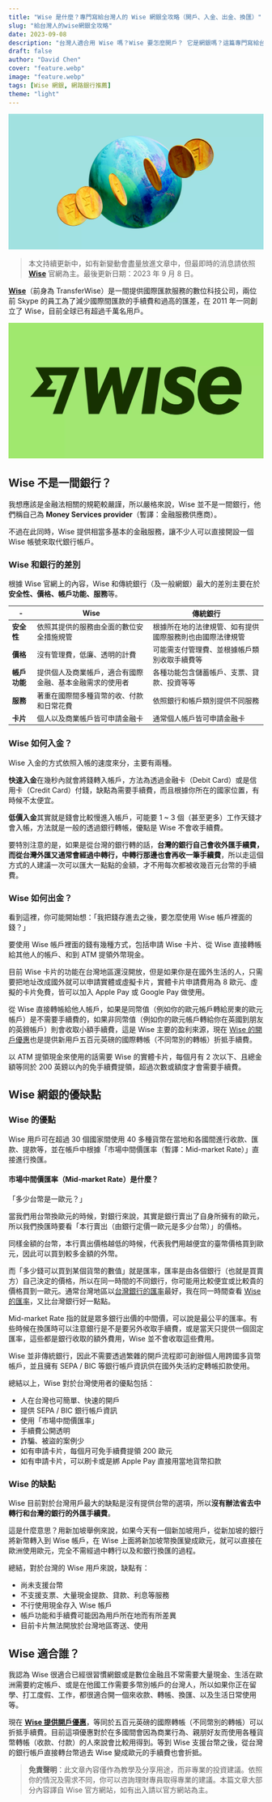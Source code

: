 ```yaml
---
title: "Wise 是什麼？專門寫給台灣人的 Wise 網銀全攻略（開戶、入金、出金、換匯）"
slug: "給台灣人的wise網銀全攻略"
date: 2023-09-08
description: "台灣人適合用 Wise 嗎？Wise 要怎麼開戶？ 它是網銀嗎？這篇專門寫給台灣人的 Wise 全攻略，解答你所有對於 Wise 的問題！"
draft: false
author: "David Chen"
cover: "feature.webp"
image: "feature.webp"
tags: [Wise 網銀, 網路銀行推薦]
theme: "light"
---
```


![|inline](wise.webp)

> 本文持續更新中，如有新變動會盡量放進文章中，但最即時的消息請依照 [**Wise**](https://wise.prf.hn/l/8xE13Bp) 官網為主。最後更新日期：2023 年 9 月 8 日。

[**Wise**](https://wise.prf.hn/l/8xE13Bp)（前身為 TransferWise）是一間提供國際匯款服務的數位科技公司，兩位前 Skype 的員工為了減少國際間匯款的手續費和過高的匯差，在 2011 年一同創立了 Wise，目前全球已有超過千萬名用戶。

![](Hero-Logo-Wise.webp)

## Wise 不是一間銀行？

我想應該是金融法相關的規範較嚴謹，所以嚴格來說，Wise 並不是一間銀行，他們稱自己為 **Money Services provider**（暫譯：金融服務供應商）。

不過在此同時，Wise 提供相當多基本的金融服務，讓不少人可以直接開設一個 Wise 帳號來取代銀行帳戶。
### Wise 和銀行的差別

根據 Wise 官網上的內容，Wise 和傳統銀行（及一般網銀）最大的差別主要在於**安全性、價格、帳戶功能、服務**等。

| - | **Wise** | **傳統銀行** |
| --- | --- | --- |
| **安全性** | 依照其提供的服務由全面的數位安全措施規管 | 根據所在地的法律規管、如有提供國際服務則也由國際法律規管 |
| **價格** | 沒有管理費，低廉、透明的計費 | 可能需支付管理費、並根據帳戶類別收取手續費等 |
| **帳戶功能** | 提供個人及商業帳戶，適合有國際金融、基本金融需求的使用者 | 各種功能包含儲蓄帳戶、支票、貸款、投資等等 |
| **服務** | 著重在國際間多種貨幣的收、付款和日常花費 | 依照銀行和帳戶類別提供不同服務 |
| **卡片** | 個人以及商業帳戶皆可申請金融卡 | 通常個人帳戶皆可申請金融卡 |

### Wise 如何入金？

Wise 入金的方式依照入帳的速度來分，主要有兩種。

**快速入金**在幾秒內就會將錢轉入帳戶，方法為透過金融卡（Debit Card）或是信用卡（Credit Card）付錢，缺點為需要手續費，而且根據你所在的國家位置，有時候不太便宜。

**低價入金**其實就是錢會比較慢進入帳戶，可能要 1 ~ 3 個（甚至更多）工作天錢才會入帳，方法就是一般的透過銀行轉帳，優點是 Wise 不會收手續費。

要特別注意的是，如果是從台灣的銀行轉的話，**台灣的銀行自己會收外匯手續費，而從台灣外匯又通常會經過中轉行，中轉行那邊也會再收一筆手續費**，所以走這個方式的人建議一次可以匯大一點點的金額，才不用每次都被收幾百元台幣的手續費。

### Wise 如何出金？

看到這裡，你可能開始想：「我把錢存進去之後，要怎麼使用 Wise 帳戶裡面的錢？」

要使用 Wise 帳戶裡面的錢有幾種方式，包括申請 Wise 卡片、從 Wise 直接轉帳給其他人的帳戶、和到 ATM 提領外幣現金。

目前 Wise 卡片的功能在台灣地區還沒開放，但是如果你是在國外生活的人，只需要把地址改成國外就可以申請實體或虛擬卡片，實體卡片申請費用為 8 歐元、虛擬的卡片免費，皆可以加入 Apple Pay 或 Google Pay 做使用。

從 Wise 直接轉帳給他人帳戶，如果是同幣值（例如你的歐元帳戶轉給房東的歐元帳戶）是不需要手續費的，如果非同幣值（例如你的歐元帳戶轉給你在英國到朋友的英鎊帳戶）則會收取小額手續費，這是 Wise 主要的盈利來源，現在 [Wise 的開戶優惠](https://wise.prf.hn/l/8xE13Bp)也是提供新用戶五百元英磅的國際轉帳（不同幣別的轉帳）折抵手續費。

以 ATM 提領現金來使用的話需要 Wise 的實體卡片，每個月有 2 次以下、且總金額等同於 200 英鎊以內的免手續費提領，超過次數或額度才會需要手續費。

<!-- ### 在 Wise 上換匯-->

## Wise 網銀的優缺點

### Wise 的優點

Wise 用戶可在超過 30 個國家間使用 40 多種貨幣在當地和各國間進行收款、匯款、提款等，並在帳戶中根據「市場中間價匯率（暫譯：Mid-market Rate）」直接進行換匯。

#### 市場中間價匯率（Mid-market Rate）是什麼？

「多少台幣是一歐元？」

當我們用台幣換歐元的時候，對銀行來說，其實是銀行賣出了自身所擁有的歐元，所以我們換匯時要看「本行賣出（由銀行定價一歐元是多少台幣）」的價格。

同樣金額的台幣，本行賣出價格越低的時候，代表我們用越便宜的臺幣價格買到歐元，因此可以買到較多金額的外幣。

而「多少錢可以買到某個貨幣的數值」就是匯率，匯率是由各個銀行（也就是買賣方）自己決定的價格，所以在同一時間的不同銀行，你可能用比較便宜或比較貴的價格買到一歐元。通常台灣地區以[台灣銀行的匯率](https://rate.bot.com.tw/xrt?Lang=zh-TW)最好，我在同一時間查看 [Wise 的匯率](https://wise.com/tools/exchange-rate-alerts/)，又比台灣銀行好一點點。

Mid-market Rate 指的就是眾多銀行出價的中間價，可以說是最公平的匯率。有些時候在換匯時可以注意銀行是不是要另外收取手續費，或是當天只提供一個固定匯率，這些都是銀行收取的額外費用，Wise 並不會收取這些費用。

Wise 並非傳統銀行，因此不需要透過繁雜的開戶流程即可創辦個人用跨國多貨幣帳戶，並且擁有 SEPA / BIC 等銀行帳戶資訊供在國外失活約定轉帳扣款使用。

總結以上，Wise 對於台灣使用者的優點包括：
- 人在台灣也可簡單、快速的開戶
- 提供 SEPA / BIC 銀行帳戶資訊
- 使用「市場中間價匯率」
- 手續費公開透明
- 詐騙、被盜的案例少
- 如有申請卡片，每個月可免手續費提領 200 歐元
- 如有申請卡片，可以刷卡或是綁 Apple Pay 直接用當地貨幣扣款

### Wise 的缺點

Wise 目前對於台灣用戶最大的缺點是沒有提供台幣的選項，所以**沒有辦法省去中轉行和台灣的銀行的外匯手續費**。

這是什麼意思？用新加坡舉例來說，如果今天有一個新加坡用戶，從新加坡的銀行將新幣轉入到 Wise 帳戶，在 Wise 上面將新加坡幣換匯變成歐元，就可以直接在歐洲使用歐元，完全不需經過中轉行以及和銀行換匯的過程。

總結，對於台灣的 Wise 用戶來說，缺點有：
- 尚未支援台幣
- 不支援支票、大量現金提款、貸款、利息等服務
- 不行使用現金存入 Wise 帳戶
- 帳戶功能和手續費可能因為用戶所在地而有所差異
- 目前卡片無法開放於台灣地區寄送、使用

## Wise 適合誰？

我認為 Wise 很適合已經很習慣網銀或是數位金融且不常需要大量現金、生活在歐洲需要約定帳戶、或是在他國工作需要多幣別帳戶的台灣人，所以如果你正在留學、打工度假、工作，都很適合開一個來收款、轉帳、換匯、以及生活日常使用等。

現在 [**Wise 提供開戶優惠**](https://wise.prf.hn/l/8xE13Bp)，等同於五百元英磅的國際轉帳（不同幣別的轉帳）可以折抵手續費。目前這項優惠對於在多國間會因為商業行為、親朋好友而使用各種貨幣轉帳（收款、付款）的人來說會比較用得到。等到 Wise 支援台幣之後，從台灣的銀行帳戶直接轉台幣過去 Wise 變成歐元的手續費也會折抵。

<!--## Wise 開戶步驟-->

> **免責聲明**：此文章內容僅作為教學及分享用途，而非專業的投資建議。依照你的情況及需求不同，你可以咨詢理財專員取得專業的建議。本篇文章大部分內容譯自 Wise 官方網站，如有出入請以官方網站為主。

<!--
<a href="https://www.google.com" target="_blank">
    <img src="wise.webp"/>
</a>

[![](wise.webp)](https://www.google.com)

-->